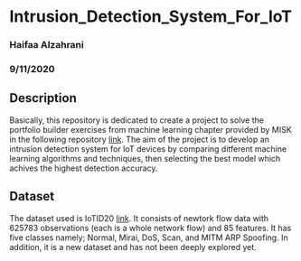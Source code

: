 # Intrusion_Detection_System_For_IoT

### Haifaa Alzahrani
### 9/11/2020

## Description
Basically, this repository is dedicated to create a project to solve the portfolio builder exercises from machine learning chapter provided by MISK in the following repository [link](https://github.com/iHaifaa/misk-homl). The aim of the project is to develop an intrusion detection system for IoT devices by comparing ditferent machine learning algorithms and techniques, then selecting the best model which achives the highest detection accuracy.

## Dataset 
The dataset used is IoTID20 [link](https://sites.google.com/view/iot-network-intrusion-dataset/home). It consists of newtork flow data with 625783 observations (each is a whole network flow) and 85 features. It has five classes namely; Normal, Mirai, DoS, Scan, and MITM ARP Spoofing. In addition, it is a new dataset and has not been deeply explored yet.
